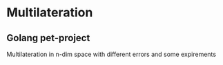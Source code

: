 # Multilateration
## Golang pet-project
Multilateration in n-dim space with different errors and some expirements


